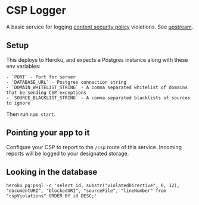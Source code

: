# CSP Logger

A basic service for logging [content security policy](https://developer.mozilla.org/en-US/docs/Security/CSP) violations.  See [upstream](https://github.com/mozilla/csp-logger).

## Setup
This deploys to Heroku, and expects a Postgres instance along with these env variables:

    - `PORT` - Port for server
    - `DATABASE_URL` - Postgres connection string
    - `DOMAIN_WHITELIST_STRING` - A comma separated whitelist of domains that be sending CSP exceptions
    - `SOURCE_BLACKLIST_STRING` - A comma separated blacklists of sources to ignore
    
Then run `npm start`.

## Pointing your app to it
Configure your CSP to report to the `/csp` route of this service. Incoming reports will be logged to your designated storage.

## Looking in the database

```
heroku pg:psql -c 'select id, substr("violatedDirective", 0, 12), "documentURI", "blockedURI", "sourceFile", "lineNumber" from "cspViolations" ORDER BY id DESC;'
```